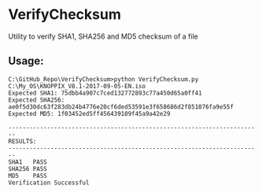 # VerifyChecksum
Utility to verify SHA1, SHA256 and MD5 checksum of a file  

## Usage: 
```
C:\GitHub_Repo\VerifyChecksum>python VerifyChecksum.py C:\My_OS\KNOPPIX_V8.1-2017-09-05-EN.iso  
Expected SHA1: 75dbb4a907c7ced132772893c77a450d65a0ff41  
Expected SHA256: ae0f5d30dc63f283db24b4776e20cf6ded53591e3f658686d2f851076fa9e55f  
Expected MD5: 1f03452ed5ff456439109f45a9a42e29  

------------------------------------------------------------------------  
RESULTS:  
------------------------------------------------------------------------  
SHA1   PASS  
SHA256 PASS  
MD5    PASS  
Verification Successful  
```

